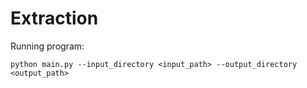 # Extraction

Running program:

```
python main.py --input_directory <input_path> --output_directory <output_path>
```